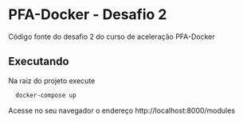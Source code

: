 
# PFA-Docker - Desafio 2

Código fonte do desafio 2 do curso de aceleração PFA-Docker


## Executando

Na raiz do projeto execute

```bash
  docker-compose up
```

Acesse no seu navegador o endereço http://localhost:8000/modules